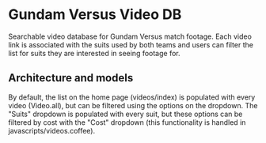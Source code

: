 # Gundam Versus Video DB

Searchable video database for Gundam Versus match footage. Each video link is 
associated with the suits used by both teams and users can filter the list for 
suits they are interested in seeing footage for.

## Architecture and models

By default, the list on the home page (videos/index) is populated with every 
video (Video.all), but can be filtered using the options on the dropdown. The 
"Suits" dropdown is populated with every suit, but these options can be 
filtered by cost with the "Cost" dropdown (this functionality is handled in 
javascripts/videos.coffee).


